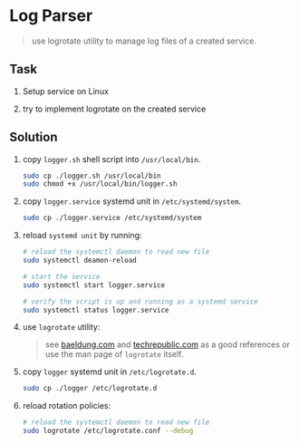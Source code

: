 # Log Parser

> use logrotate utility to manage log files of a created service.

## Task

1. Setup service on Linux 

2. try to implement logrotate on the created service

## Solution

1. copy `logger.sh` shell script into `/usr/local/bin`.

    ``` bash
    sudo cp ./logger.sh /usr/local/bin
    sudo chmod +x /usr/local/bin/logger.sh
    ```

2. copy `logger.service` systemd unit in `/etc/systemd/system`.

    ``` bash
    sudo cp ./logger.service /etc/systemd/system
    ```

3. reload `systemd unit` by running:

    ``` bash
    # reload the systemctl daemon to read new file
    sudo systemctl deamon-reload

    # start the service
    sudo systemctl start logger.service 

    # verify the script is up and running as a systemd service
    sudo systemctl status logger.service 
    ```

4. use `logrotate` utility:

    > see [baeldung.com](https://www.baeldung.com/linux/rotating-logs-logrotate) and [techrepublic.com](https://www.techrepublic.com/article/manage-linux-log-files-with-logrotate/) as a good references or use the man page of `logrotate` itself.

5. copy `logger` systemd unit in `/etc/logrotate.d`.

    ``` bash
    sudo cp ./logger /etc/logrotate.d
    ```

6. reload rotation policies:

    ``` bash
    # reload the systemctl daemon to read new file
    sudo logrotate /etc/logrotate.conf --debug
    ```
